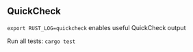 

QuickCheck
---

`export RUST_LOG=quickcheck` enables useful QuickCheck output

Run all tests: `cargo test`
